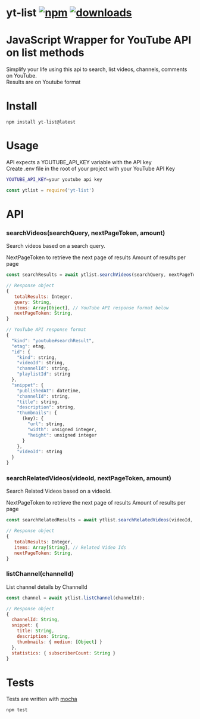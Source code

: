 # yt-list [![npm][npm-image]][npm-url] [![downloads][downloads-image]][downloads-url]

[npm-image]: https://img.shields.io/npm/v/yt-list.svg
[npm-url]: https://npmjs.org/package/yt-list
[downloads-image]: https://img.shields.io/npm/dm/yt-list.svg
[downloads-url]: https://npmjs.org/package/yt-list

# JavaScript Wrapper for YouTube API on list methods

Simplify your life using this api to search, list videos, channels, comments on YouTube.<br/>
Results are on Youtube format 

# Install

```
npm install yt-list@latest
```

# Usage
API expects a YOUTUBE_API_KEY variable with the API key<br/>
Create .env file in the root of your project with your YouTube API Key 

```bash
YOUTUBE_API_KEY=your youtube api key
```

```js
const ytlist = require('yt-list')

```

# API
### searchVideos(searchQuery, nextPageToken, amount)

Search videos based on a search query. 

NextPageToken to retrieve the next page of results
Amount of results per page

```javascript
const searchResults = await ytlist.searchVideos(searchQuery, nextPageToken, amount);

// Response object
{
   totalResults: Integer,
   query: String,
   items: Array[Object], // YouTube API response format below
   nextPageToken: String,
}

// YouTube API response format
{
  "kind": "youtube#searchResult",
  "etag": etag,
  "id": {
    "kind": string,
    "videoId": string,
    "channelId": string,
    "playlistId": string
  },
  "snippet": {
    "publishedAt": datetime,
    "channelId": string,
    "title": string,
    "description": string,
    "thumbnails": {
      (key): {
        "url": string,
        "width": unsigned integer,
        "height": unsigned integer
      }
    },
    "videoId": string
  }
}
```

### searchRelatedVideos(videoId, nextPageToken, amount)

Search Related Videos based on a videoId. 

NextPageToken to retrieve the next page of results
Amount of results per page

```javascript
const searchRelatedResults = await ytlist.searchRelatedVideos(videoId, nextPageToken, amount);

// Response object
{
   totalResults: Integer,
   items: Array[String], // Related Video Ids
   nextPageToken: String,
}
```

### listChannel(channelId)

List channel details by ChannelId

```javascript
const channel = await ytlist.listChannel(channelId);

// Response object
{
  channelId: String,
  snippet: {
    title: String,
    description: String,
    thumbnails: { medium: [Object] }
  },
  statistics: { subscriberCount: String }
}
```

# Tests
Tests are written with [mocha](https://mochajs.org)

```bash
npm test
```
